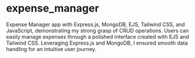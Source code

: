 # expense_manager
Expense Manager app with Express.js, MongoDB, EJS, Tailwind CSS, and JavaScript, demonstrating my strong grasp of CRUD operations. Users can easily manage expenses through a polished interface created with EJS and Tailwind CSS. Leveraging Express.js and MongoDB, I ensured smooth data handling for an intuitive user journey.
